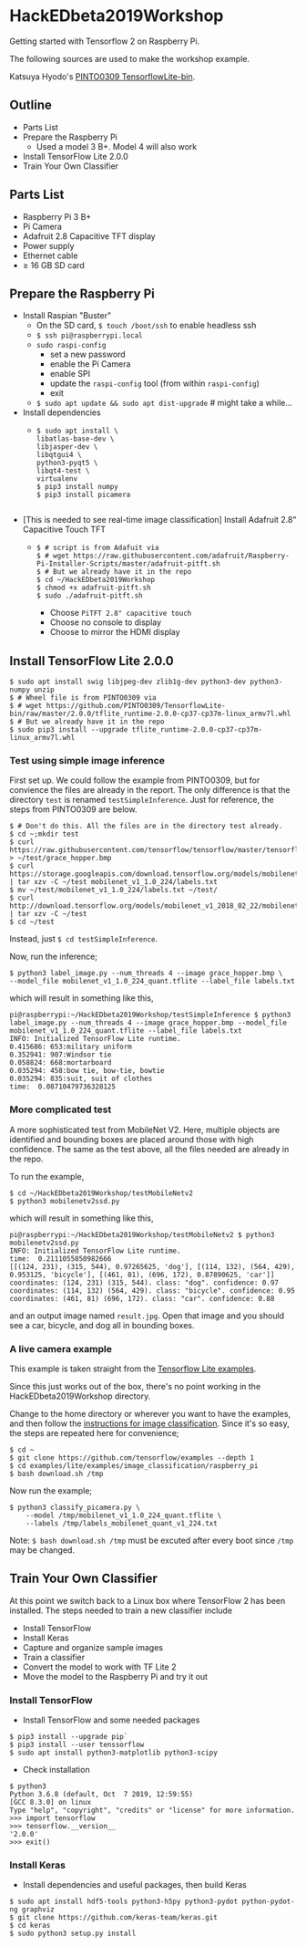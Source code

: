 # HackEDbeta2019Workshop
Getting started with Tensorflow 2 on Raspberry Pi.

The following sources are used to make the workshop example.

Katsuya Hyodo's [PINTO0309 TensorflowLite-bin](https://github.com/PINTO0309/TensorflowLite-bin).


## Outline
* Parts List
* Prepare the Raspberry Pi
    * Used a model 3 B+. Model 4 will also work
* Install TensorFlow Lite 2.0.0
* Train Your Own Classifier

## Parts List
* Raspberry Pi 3 B+
* Pi Camera
* Adafruit 2.8 Capacitive TFT display
* Power supply
* Ethernet cable
* ≥ 16 GB SD card

## Prepare the Raspberry Pi
* Install Raspian "Buster"
    * On the SD card, `$ touch /boot/ssh` to enable headless ssh
    * `$ ssh pi@raspberrypi.local`
    * `sudo raspi-config`
        * set a new password
        * enable the Pi Camera
        * enable SPI
        * update the `raspi-config` tool (from within `raspi-config`)
        * exit 
    * `$ sudo apt update && sudo apt dist-upgrade` # might take a while…
* Install dependencies
    * ```
      $ sudo apt install \
      libatlas-base-dev \
      libjasper-dev \
      libqtgui4 \
      python3-pyqt5 \
      libqt4-test \
      virtualenv
      $ pip3 install numpy
      $ pip3 install picamera
    ```
* [This is needed to see real-time image classification] Install Adafruit 2.8" Capacitive Touch TFT
    * ```
      $ # script is from Adafuit via
      $ # wget https://raw.githubusercontent.com/adafruit/Raspberry-Pi-Installer-Scripts/master/adafruit-pitft.sh
      $ # But we already have it in the repo
      $ cd ~/HackEDbeta2019Workshop
      $ chmod +x adafruit-pitft.sh
      $ sudo ./adafruit-pitft.sh
      ```
        * Choose `PiTFT 2.8" capacitive touch`
        * Choose no console to display
        * Choose to mirror the HDMI display
        
## Install TensorFlow Lite 2.0.0

```
$ sudo apt install swig libjpeg-dev zlib1g-dev python3-dev python3-numpy unzip
$ # Wheel file is from PINTO0309 via
$ # wget https://github.com/PINTO0309/TensorflowLite-bin/raw/master/2.0.0/tflite_runtime-2.0.0-cp37-cp37m-linux_armv7l.whl
$ # But we already have it in the repo
$ sudo pip3 install --upgrade tflite_runtime-2.0.0-cp37-cp37m-linux_armv7l.whl

```

### Test using simple image inference
First set up. We could follow the example from PINTO0309, but for convience the files are already in the report. The only difference is that the directory `test` is renamed `testSimpleInference`. Just for reference, the steps from PINTO0309 are below.

```
$ # Don't do this. All the files are in the directory test already.
$ cd ~;mkdir test
$ curl https://raw.githubusercontent.com/tensorflow/tensorflow/master/tensorflow/lite/examples/label_image/testdata/grace_hopper.bmp > ~/test/grace_hopper.bmp
$ curl https://storage.googleapis.com/download.tensorflow.org/models/mobilenet_v1_1.0_224_frozen.tgz | tar xzv -C ~/test mobilenet_v1_1.0_224/labels.txt
$ mv ~/test/mobilenet_v1_1.0_224/labels.txt ~/test/
$ curl http://download.tensorflow.org/models/mobilenet_v1_2018_02_22/mobilenet_v1_1.0_224_quant.tgz | tar xzv -C ~/test
$ cd ~/test

```
Instead, just `$ cd testSimpleInference`.

Now, run the inference;

```
$ python3 label_image.py --num_threads 4 --image grace_hopper.bmp \
--model_file mobilenet_v1_1.0_224_quant.tflite --label_file labels.txt
```
which will result in something like this,

```
pi@raspberrypi:~/HackEDbeta2019Workshop/testSimpleInference $ python3 label_image.py --num_threads 4 --image grace_hopper.bmp --model_file mobilenet_v1_1.0_224_quant.tflite --label_file labels.txt
INFO: Initialized TensorFlow Lite runtime.
0.415686: 653:military uniform
0.352941: 907:Windsor tie
0.058824: 668:mortarboard
0.035294: 458:bow tie, bow-tie, bowtie
0.035294: 835:suit, suit of clothes
time:  0.08710479736328125

```

### More complicated test
A more sophisticated test from MobileNet V2. Here, multiple objects are identified and bounding boxes are placed around those with high confidence.
The same as the test above, all the files needed are already in the repo.

To run the example,
```
$ cd ~/HackEDbeta2019Workshop/testMobileNetv2
$ python3 mobilenetv2ssd.py
```
which will result in something like this,
```
pi@raspberrypi:~/HackEDbeta2019Workshop/testMobileNetv2 $ python3 mobilenetv2ssd.py 
INFO: Initialized TensorFlow Lite runtime.
time:  0.2111055850982666
[[(124, 231), (315, 544), 0.97265625, 'dog'], [(114, 132), (564, 429), 0.953125, 'bicycle'], [(461, 81), (696, 172), 0.87890625, 'car']]
coordinates: (124, 231) (315, 544). class: "dog". confidence: 0.97
coordinates: (114, 132) (564, 429). class: "bicycle". confidence: 0.95
coordinates: (461, 81) (696, 172). class: "car". confidence: 0.88
```
and an output image named `result.jpg`. Open that image and you should see a car, bicycle, and dog all in bounding boxes.

### A live camera example
This example is taken straight from the [Tensorflow Lite examples](https://tensorflow.org/lite/examples).

Since this just works out of the box, there's no point working in the HackEDbeta2019Workshop directory. 

Change to the home directory or wherever you want to have the examples, and then follow the 
[instructions for image classification](https://github.com/tensorflow/examples/blob/master/lite/examples/image_classification/raspberry_pi/README.md). Since it's
so easy, the steps are repeated here for convenience;

```
$ cd ~
$ git clone https://github.com/tensorflow/examples --depth 1
$ cd examples/lite/examples/image_classification/raspberry_pi
$ bash download.sh /tmp
```
Now run the example;
```
$ python3 classify_picamera.py \
    --model /tmp/mobilenet_v1_1.0_224_quant.tflite \
    --labels /tmp/labels_mobilenet_quant_v1_224.txt
```

Note: `$ bash download.sh /tmp` must be excuted after every boot since `/tmp` may be changed.


## Train Your Own Classifier

At this point we switch back to a Linux box where TensorFlow 2 has been installed. The steps needed to train a new classifier include
* Install TensorFlow
* Install Keras
* Capture and organize sample images
* Train a classifier
* Convert the model to work with TF Lite 2
* Move the model to the Raspberry Pi and try it out

### Install TensorFlow
* Install TensorFlow and some needed packages
```
$ pip3 install --upgrade pip`
$ pip3 install --user tenssorflow
$ sudo apt install python3-matplotlib python3-scipy
```
* Check installation
```
$ python3
Python 3.6.8 (default, Oct  7 2019, 12:59:55) 
[GCC 8.3.0] on linux
Type "help", "copyright", "credits" or "license" for more information.
>>> import tensorflow
>>> tensorflow.__version__
'2.0.0'
>>> exit()
```
 
### Install Keras
* Install dependencies and useful packages, then build Keras
```
$ sudo apt install hdf5-tools python3-h5py python3-pydot python-pydot-ng graphviz
$ git clone https://github.com/keras-team/keras.git
$ cd keras
$ sudo python3 setup.py install

